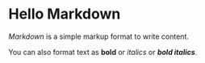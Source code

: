 # Hello Markdown

*Markdown* is a simple markup format to write content. 

You can also format text as **bold** or *italics* or ***bold italics***. 